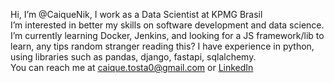 Hi, I’m @CaiqueNik, I work as a Data Scientist at KPMG Brasil <br>
I’m interested in better my skills on software development and data science.
I’m currently learning Docker, Jenkins, and looking for a JS framework/lib to learn, any tips random stranger reading this?
I have experience in python, using libraries such as pandas, django, fastapi, sqlalchemy.<br>
You can reach me at caique.tosta0@gmail.com or <a href="https://www.linkedin.com/in/CLFT/"> LinkedIn </a>
